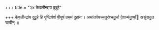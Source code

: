 +++
title = "२४ केवलीन्द्राय दुदुहे"

+++
केव॒लीन्द्रा॑य दुदु॒हे हि गृ॒ष्टिर्वशं॑ पी॒यूषं॑ प्रथ॒मं दुहा॑ना। अथा॑तर्पयच्च॒तुर॑श्चतु॒र्धा दे॒वान्म॑नु॒ष्याँ॒ असु॑रानु॒त ऋषी॑न् ॥